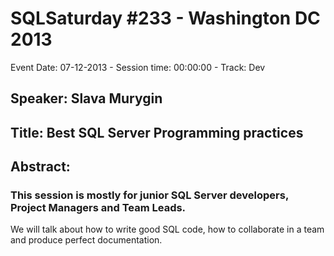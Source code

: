 # SQLSaturday #233 - Washington DC 2013
Event Date: 07-12-2013 - Session time: 00:00:00 - Track: Dev
## Speaker: Slava Murygin
## Title: Best SQL Server Programming practices
## Abstract:
### This session is mostly for junior SQL Server developers, Project Managers and Team Leads.

We will talk about how to write good SQL code, how to collaborate in a team and produce perfect documentation.

